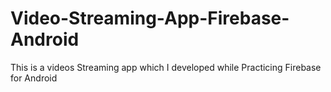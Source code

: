 # Video-Streaming-App-Firebase-Android
This is a videos Streaming app which I developed while Practicing Firebase for Android
